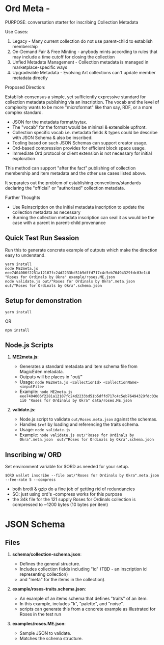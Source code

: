

# Ord Meta -

PURPOSE: conversation starter for inscribing Collection Metadata

Use Cases:

1. Legacy - Many current collection do not use parent-child to establish membership
2. On-Demand Fair & Free Minting - anybody mints according to rules that may include a time cutoff for closing the collection
3. Unfied Metadata Management - Collection metadata is managed in marketplace-specific ways
4. Upgradeable Metadata - Evolving Art collections can't update member metadata directly

Proposed Direction:

Establish consensus a simple, yet sufficiently expressive standard for collection metadata publishing via an inscription.
The vocab and the level of complexity wants to be more "microformat" like than say, RDF, or a more complex standard.

* JSON for the metadata format/sytax.
* The "vocab" for the format would be minimal & extensible upfront.
* Collection specific vocab i.e. metadata fields & types could be describe with JSON Schema & also be inscribed.
* Tooling based on such JSON Schemas can support creator usage.
* Ord-based compression provides for efficient block space usage.
* Immediate Ord protocol or client extension is not necessary for initial exploration

This method can support "after the fact" publishing of collection membership and item metadata and the other use cases listed above.

It separates out the problem of establishing conventions/standards declaring the "official" or "authorized" collection metadata.

Further Thoughts
* Use Reinscription on the initial metadata inscription to update the collection metadata as necessary
* Burning the collection metadata inscription can seal it as would be the case with a parent in parent-child provenance

## Quick Test Run Session

Run this to generate concrete example of outputs which make the direction easy to understand.

```
yarn install
node ME2meta.js eee7404006f2281a12107fc24d2233bd51b5dffd717c4c5eb76494329fdc03e1i0 "Roses for Ordinals by Okra" example/roses.ME.json
node validate.js out/"Roses for Ordinals by Okra".meta.json  out/"Roses for Ordinals by Okra".schema.json
```

## Setup for demonstration

`yarn install`

OR

`npm install`

## Node.js Scripts

1. **ME2meta.js**:
   - Generates a standard metadata and item schema file from MagicEden metadata.
   - Outputs will be places in "out/"
   - Usage: `node ME2meta.js <collectionId> <collectionName> <inputFile>`
   - Example: `node ME2meta.js eee7404006f2281a12107fc24d2233bd51b5dffd717c4c5eb76494329fdc03e1i0 "Roses for Ordinals by Okra" data/roses.ME.json`

2. **validate.js**:
   - Node.js script to validate `out/Roses.meta.json` against the schemas.
   - Handles `$ref` by loading and referencing the traits schema.
   - Usage: `node validate.js`
   - Example: `node validate.js out/"Roses for Ordinals by Okra".meta.json  out/"Roses for Ordinals by Okra".schema.json`



## Inscribing w/ ORD

Set environment variable for $ORD as needed for your setup.

`$ORD wallet inscribe --file out/"Roses for Ordinals by Okra".meta.json --fee-rate 5 --compress`

 - both brotli & gzip do a fine job of getting rid of redundancies
 - SO: just using ord's -compress works for this purpose
 - the 34k file for the 121 supply Roses for Ordinals collection is compressed to ~1200 bytes (10 bytes per item)


# JSON Schema

## Files

1. **schema/collection-schema.json**:
   - Defines the general structure.
   - Includes collection fields including "id" (TBD - an inscription id representing collection)
   - and "meta" for the items in the collection).

2. **example/roses-traits.schema.json**:
   - An example of an items schema that defines "traits" of an item.
   - In this example, includes "k", "palette", and "noise".
   - scripts can generate this from a concrete example as illustrated for Roses in the test run

3. **examples/roses.ME.json**:
   - Sample JSON to validate.
   - Matches the schema structure.
